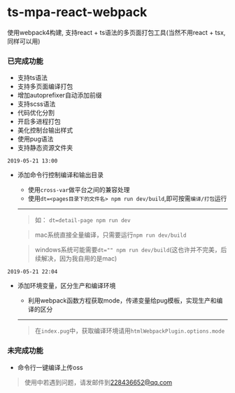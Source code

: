 # ts-mpa-react-webpack
使用webpack4构建, 支持react + ts语法的多页面打包工具(当然不用react + tsx,同样可以用)


### 已完成功能
- 支持ts语法
- 支持多页面编译打包
- 增加autoprefixer自动添加前缀
- 支持scss语法
- 代码优化分割
- 开启多进程打包
- 美化控制台输出样式
- 使用pug语法
- 支持静态资源文件夹 

`2019-05-21 13:00`
- 添加命令行控制编译和输出目录 
    - 使用```cross-var```做平台之间的兼容处理
    - 使用`dt=<pages目录下的文件名> npm run dev/build`,即可按需`编译/打包`运行 

    ----
    > 如： `dt=detail-page npm run dev`

    > mac系统直接全量编译，只需要运行`npm run dev/build` 

    > windows系统可能需要`dt="" npm run dev/build`(这也许并不完美，后续解决，因为我自用的是mac)

`2019-05-21 22:04`
- 添加环境变量，区分生产和编译环境 

    - 利用webpack函数方程获取mode，传递变量给pug模板，实现生产和编译的区分
    ----
    > 在```index.pug```中，获取编译环境请用`htmlWebpackPlugin.options.mode`


### 未完成功能
- 命令行一键编译上传oss

> 使用中若遇到问题，请发邮件到[228436652@qq.com](https://mail.qq.com/)